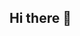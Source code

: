 ## Hi there 👋

<!--
**Bolajoko-87/Bolajoko-87** is a ✨ _special_ ✨ repository because its `README.md` (this file) appears on your GitHub profile.

Here are some ideas to get you started:

